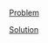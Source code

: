 [Problem](https://leetcode.com/problems/merge-two-binary-trees)

[Solution](https://leetcode.com/problems/merge-two-binary-trees/solutions/3358329/617-merge-two-binary-trees-simple-solution)
